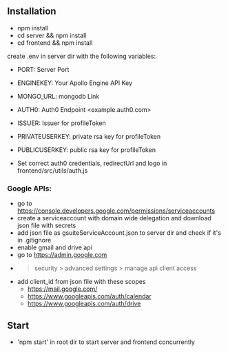 ## Installation

* npm install
* cd server && npm install
* cd frontend && npm install

create .env in server dir with the following variables:

* PORT: Server Port
* ENGINEKEY: Your Apollo Engine API Key
* MONGO_URL: mongodb Link
* AUTH0: Auth0 Endpoint <example.auth0.com>
* ISSUER: Issuer for profileToken
* PRIVATEUSERKEY: private rsa key for profileToken
* PUBLICUSERKEY: public rsa key for profileToken

* Set correct auth0 credentials, redirectUrl and logo in frontend/src/utils/auth.js

### Google APIs:

* go to https://console.developers.google.com/permissions/serviceaccounts
* create a serviceaccount with domain wide delegation and download json file with secrets
* add json file as gsuiteServiceAccount.json to server dir and check if it's in .gitignore
* enable gmail and drive api
* go to https://admin.google.com
* > security > advanced settings > manage api client access
* add client_id from json file with these scopes
  * https://mail.google.com/
  * https://www.googleapis.com/auth/calendar
  * https://www.googleapis.com/auth/drive

## Start

* 'npm start' in root dir to start server and frontend concurrently
